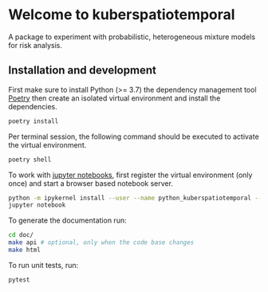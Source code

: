 # Welcome to kuberspatiotemporal

A package to experiment with probabilistic, heterogeneous mixture models for risk analysis.

## Installation and development


First make sure to install Python (>= 3.7) the dependency management
tool [Poetry](https://python-poetry.org/) then create an isolated virtual
environment and install the dependencies.

```sh
poetry install 
```

Per terminal session,  the following command should be executed
to activate the virtual environment.

```sh
poetry shell
```

To work with [jupyter notebooks](https://jupyter.org), first register the
virtual environment (only once) and start a browser based notebook server.

```sh
python -m ipykernel install --user --name python_kuberspatiotemporal --display-name "Python3 (kuberspatiotemporal)"
jupyter notebook
```

To generate the documentation run:

```sh
cd doc/
make api # optional, only when the code base changes
make html
```

To run unit tests, run:

```sh
pytest
```


